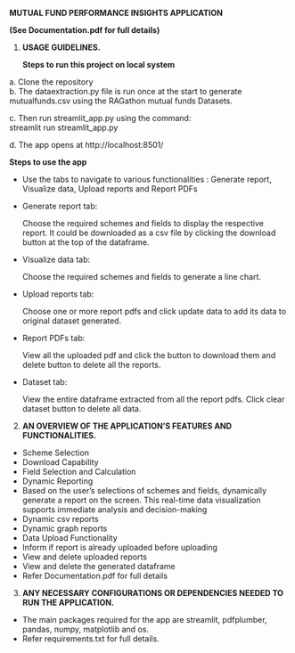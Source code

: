 **MUTUAL FUND PERFORMANCE INSIGHTS APPLICATION**

**(See Documentation.pdf for full details)**


1. **USAGE GUIDELINES.**  
  
   **Steps to run this project on local system**

a. Clone the repository  
b. The dataextraction.py file is run once at the start to generate mutualfunds.csv using the RAGathon mutual funds Datasets.

c. Then run streamlit\_app.py using the command:  
    streamlit run streamlit\_app.py

d. The app opens at http://localhost:8501/

**Steps to use the app**

- Use the tabs to navigate to various functionalities : Generate report, Visualize data, Upload reports and Report PDFs

- Generate report tab:

   Choose the required schemes and fields to display the respective report. It could be downloaded as a csv file by clicking the download button at the top of the dataframe.

- Visualize data tab:

   Choose the required schemes and fields to generate a line chart.

- Upload reports tab:

   Choose one or more report pdfs and click update data to add its data to original dataset generated.

- Report PDFs tab:

   View all the uploaded pdf and click the button to download them and delete button to delete all the reports.

- Dataset tab:

   View the entire dataframe extracted from all the report pdfs. Click clear dataset button to delete all data.


2. **AN OVERVIEW OF THE APPLICATION’S FEATURES AND FUNCTIONALITIES.**

- Scheme Selection
- Download Capability
- Field Selection and Calculation
- Dynamic Reporting
- Based on the user’s selections of schemes and fields, dynamically generate a report on the screen. This real-time data visualization supports immediate analysis and decision-making
- Dynamic csv reports
- Dynamic graph reports
- Data Upload Functionality
- Inform if report is already uploaded before uploading  
- View and delete uploaded reports  
- View and delete the generated dataframe
- Refer Documentation.pdf for full details

3. **ANY NECESSARY CONFIGURATIONS OR DEPENDENCIES NEEDED TO RUN THE APPLICATION.**

- The main packages required for the app are streamlit, pdfplumber, pandas, numpy, matplotlib and os.
- Refer requirements.txt for full details.
